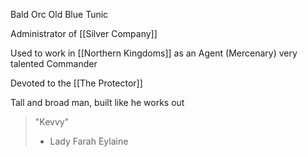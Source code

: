 Bald Orc
Old
Blue Tunic 

Administrator of [[Silver Company]]

Used to work in [[Northern Kingdoms]] as an Agent (Mercenary) very talented
Commander

Devoted to the [[The Protector]]

Tall and broad man, built like he works out

> "Kevvy"
> - Lady Farah Eylaine

